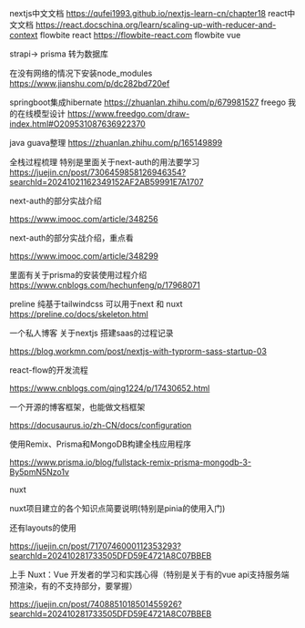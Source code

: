 nextjs中文文档 https://qufei1993.github.io/nextjs-learn-cn/chapter18 react中文文档 https://react.docschina.org/learn/scaling-up-with-reducer-and-context flowbite react https://flowbite-react.com flowbite vue

strapi-> prisma 转为数据库

在没有网络的情况下安装node_modules https://www.jianshu.com/p/dc282bd720ef

springboot集成hibernate https://zhuanlan.zhihu.com/p/679981527 freego 我的在线模型设计 https://www.freedgo.com/draw-index.html#O209531087636922370

java guava整理 https://zhuanlan.zhihu.com/p/165149899

全栈过程梳理 特别是里面关于next-auth的用法要学习 https://juejin.cn/post/7306459858126946354?searchId=20241021162349152AF2AB59991E7A1707

next-auth的部分实战介绍

https://www.imooc.com/article/348256

next-auth的部分实战介绍，重点看

https://www.imooc.com/article/348299

里面有关于prisma的安装使用过程介绍 https://www.cnblogs.com/hechunfeng/p/17968071

preline 纯基于tailwindcss 可以用于next 和 nuxt https://preline.co/docs/skeleton.html

一个私人博客 关于nextjs 搭建saas的过程记录

https://blog.workmn.com/post/nextjs-with-typrorm-sass-startup-03

react-flow的开发流程

https://www.cnblogs.com/qing1224/p/17430652.html

一个开源的博客框架，也能做文档框架

https://docusaurus.io/zh-CN/docs/configuration

使用Remix、Prisma和MongoDB构建全栈应用程序

https://www.prisma.io/blog/fullstack-remix-prisma-mongodb-3-By5pmN5Nzo1v

nuxt

nuxt项目建立的各个知识点简要说明(特别是pinia的使用入门)

还有layouts的使用

https://juejin.cn/post/7170746000112353293?searchId=202410281733505DFD59E4721A8C07BBEB

上手 Nuxt：Vue 开发者的学习和实践心得（特别是关于有的vue api支持服务端预渲染，有的不支持部分，要掌握）

https://juejin.cn/post/7408851018501455926?searchId=202410281733505DFD59E4721A8C07BBEB